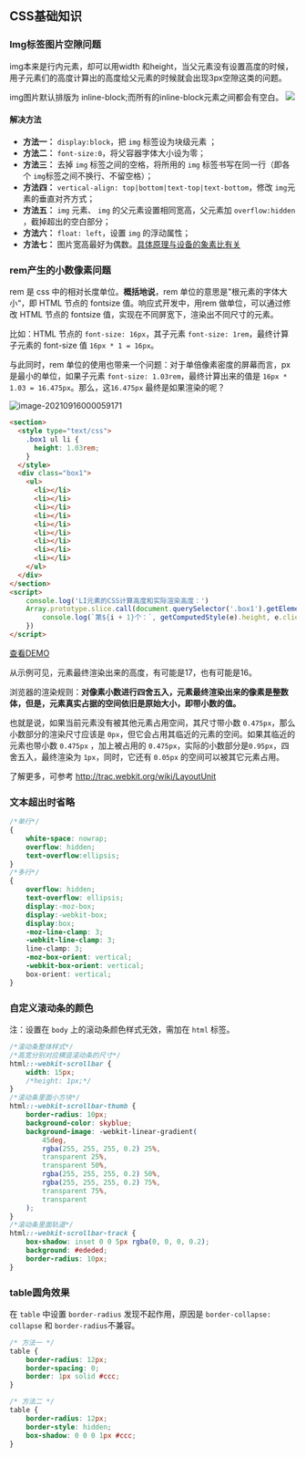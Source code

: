 ## CSS基础知识

### Img标签图片空隙问题

img本来是行内元素，却可以用width 和height，当父元素没有设置高度的时候，用子元素们的高度计算出的高度给父元素的时候就会出现3px空隙这类的问题。

img图片默认排版为 inline-block;而所有的inline-block元素之间都会有空白。
![](https://my-files-1259410276.cos.ap-chengdu.myqcloud.com/md_images/1245223-a1d7789ea88eef3f.png)

#### 解决方法

- **方法一：** `display:block`，把 `img` 标签设为块级元素 ；
- **方法二：** `font-size:0`，将父容器字体大小设为零；
- **方法三：** 去掉 `img` 标签之间的空格，将所用的 `img` 标签书写在同一行（即各个 `img`标签之间不换行、不留空格）；
- **方法四：** `vertical-align: top|bottom|text-top|text-bottom`，修改 `img`元素的垂直对齐方式；
- **方法五：** `img` 元素、 `img` 的父元素设置相同宽高，父元素加 `overflow:hidden` ，截掉超出的空白部分；
- **方法六：** `float: left`，设置 `img` 的浮动属性；
- **方法七：** 图片宽高最好为偶数。[具体原理与设备的象素比有关](https://juejin.im/entry/59e70320f265da431c6f6514)

### rem产生的小数像素问题

rem 是 css 中的相对长度单位。**概括地说**，rem 单位的意思是"根元素的字体大小“，即 HTML 节点的 fontsize 值。响应式开发中，用rem 做单位，可以通过修改 HTML 节点的 fontsize 值，实现在不同屏宽下，渲染出不同尺寸的元素。

比如：HTML 节点的 `font-size: 16px`，其子元素 `font-size: 1rem`，最终计算子元素的 font-size 值 `16px * 1 = 16px`。

与此同时，rem 单位的使用也带来一个问题：对于单倍像素密度的屏幕而言，px 是最小的单位，如果子元素 `font-size: 1.03rem`，最终计算出来的值是 `16px * 1.03 = 16.475px`。那么，这`16.475px` 最终是如果渲染的呢？

![image-20210916000059171](https://my-files-1259410276.cos.ap-chengdu.myqcloud.com/md_images/image-20210916000059171.png)

```html
<section>
  <style type="text/css">
    .box1 ul li {
      height: 1.03rem;
    }
  </style>
  <div class="box1">
    <ul>
      <li></li>
      <li></li>
      <li></li>
      <li></li>
      <li></li>
      <li></li>
      <li></li>
      <li></li>
      <li></li>
    </ul>
  </div>
</section>
<script>
    console.log('LI元素的CSS计算高度和实际渲染高度：')
    Array.prototype.slice.call(document.querySelector('.box1').getElementsByTagName('li')).map((e, i) => {
        console.log(`第${i + 1}个：`, getComputedStyle(e).height, e.clientHeight)
    })
</script>
```

[查看DEMO](https://1927344728.github.io/demo-lizh/html/others_01.html)

从示例可见，元素最终渲染出来的高度，有可能是17，也有可能是16。

浏览器的渲染规则：**对像素小数进行四舍五入，元素最终渲染出来的像素是整数体，但是，元素真实占据的空间依旧是原始大小，即带小数的值。**

也就是说，如果当前元素没有被其他元素占用空间，其尺寸带小数 `0.475px`，那么小数部分的渲染尺寸应该是 `0px`，但它会占用其临近的元素的空间。如果其临近的元素也带小数 `0.475px` ，加上被占用的 `0.475px`，实际的小数部分是`0.95px`，四舍五入，最终渲染为 `1px`，同时，它还有 `0.05px` 的空间可以被其它元素占用。

了解更多，可参考 http://trac.webkit.org/wiki/LayoutUnit

### 文本超出时省略

```css
/*单行*/
{
    white-space: nowrap;
    overflow: hidden;
    text-overflow:ellipsis;
}
/*多行*/
{
    overflow: hidden;
    text-overflow: ellipsis;
    display:-moz-box;
    display:-webkit-box;
    display:box;
    -moz-line-clamp: 3;
    -webkit-line-clamp: 3;
    line-clamp: 3;
    -moz-box-orient: vertical;
    -webkit-box-orient: vertical;
    box-orient: vertical;
}
```

### 自定义滚动条的颜色

注：设置在 `body` 上的滚动条颜色样式无效，需加在 `html` 标签。

```css
/*滚动条整体样式*/
/*高宽分别对应横竖滚动条的尺寸*/
html::-webkit-scrollbar {
    width: 15px;  
    /*height: 1px;*/
}
/*滚动条里面小方块*/
html::-webkit-scrollbar-thumb {
    border-radius: 10px;
    background-color: skyblue;
    background-image: -webkit-linear-gradient(
        45deg,
        rgba(255, 255, 255, 0.2) 25%,
        transparent 25%,
        transparent 50%,
        rgba(255, 255, 255, 0.2) 50%,
        rgba(255, 255, 255, 0.2) 75%,
        transparent 75%,
        transparent
    );
}
/*滚动条里面轨道*/
html::-webkit-scrollbar-track {
    box-shadow: inset 0 0 5px rgba(0, 0, 0, 0.2);
    background: #ededed;
    border-radius: 10px;
}
```

### table圆角效果

在 `table` 中设置 `border-radius` 发现不起作用，原因是 `border-collapse: collapse` 和 `border-radius`不兼容。

```css
/* 方法一 */
table {
    border-radius: 12px;
    border-spacing: 0;
    border: 1px solid #ccc;
}
```

```css
/* 方法二 */
table {
    border-radius: 12px;
    border-style: hidden;
    box-shadow: 0 0 0 1px #ccc;
}
```



